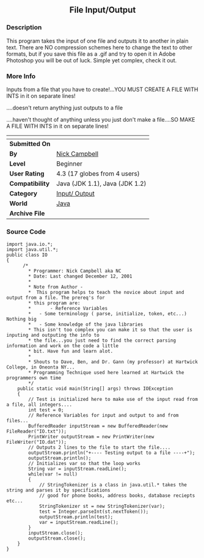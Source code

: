 ﻿<div align="center">

## File Input/Output


</div>

### Description

This program takes the input of one file and outputs it to another in plain text. There are NO compression schemes here to change the text to other formats, but if you save this file as a .gif and try to open it in Adobe Photoshop you will be out of luck. Simple yet complex, check it out.
 
### More Info
 
Inputs from a file that you have to create!...YOU MUST CREATE A FILE WITH INTS in it on separate lines!

....doesn't return anything just outputs to a file

....haven't thought of anything unless you just don't make a file....SO MAKE A FILE WITH INTS in it on separate lines!


<span>             |<span>
---                |---
**Submitted On**   |
**By**             |[Nick Campbell](https://github.com/Planet-Source-Code/PSCIndex/blob/master/ByAuthor/nick-campbell.md)
**Level**          |Beginner
**User Rating**    |4.3 (17 globes from 4 users)
**Compatibility**  |Java \(JDK 1\.1\), Java \(JDK 1\.2\)
**Category**       |[Input/ Output](https://github.com/Planet-Source-Code/PSCIndex/blob/master/ByCategory/input-output__2-84.md)
**World**          |[Java](https://github.com/Planet-Source-Code/PSCIndex/blob/master/ByWorld/java.md)
**Archive File**   |[](https://github.com/Planet-Source-Code/nick-campbell-file-input-output__2-2519/archive/master.zip)





### Source Code

```
import java.io.*;
import java.util.*;
public class IO
{
	  /*
		* Programmer: Nick Campbell aka NC
		* Date: Last changed December 12, 2001
		*
		* Note from Author -
		*  This program helps to teach the novice about input and output from a file. The prereq's for
		* this program are:
		*		- Reference Variables
		*   - Some terminology ( parse, initialize, token, etc...) Nothing big
		*   - Some knowledge of the java libraries
		* This isn't too complex you can make it so that the user is inputing and outputing the info to
		* the file...you just need to find the correct parsing information and work on the code a little
		* bit. Have fun and learn alot.
		*
		* Shouts to Dave, Ben, and Dr. Gann (my professor) at Hartwick College, in Oneonta NY...
		* Programming Technique used here learned at Hartwick the programmers own time
		*/
	public static void main(String[] args) throws IOException
	{
		// Test is initialized here to make use of the input read from a file, all integers....
		int test = 0;
		// Reference Variables for input and output to and from files...
		BufferedReader inputStream = new BufferedReader(new FileReader("IO.txt"));
		PrintWriter outputStream = new PrintWriter(new FileWriter("IO.dat"));
		// Outputs 2 lines to the file to start the file....
		outputStream.println("+---- Testing output to a file ----+");
		outputStream.println();
		// Initializes var so that the loop works
		String var = inputStream.readLine();
		while(var != null)
		{
			// StringTokenizer is a class in java.util.* takes the string and parses it by specifications
			// good for phone books, address books, database reciepts etc...
			StringTokenizer st = new StringTokenizer(var);
			test = Integer.parseInt(st.nextToken());
			outputStream.println(test);
			var = inputStream.readLine();
		}
		inputStream.close();
		outputStream.close();
	}
}
```

